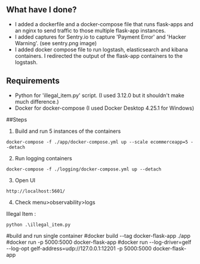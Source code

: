 ## What have I done?
- I added a dockerfile and a docker-compose file that runs flask-apps and an nginx to send traffic to those multiple flask-app instances.
- I added captures for Sentry.io to capture 'Payment Error' and 'Hacker Warning'. (see sentry.png image)
- I added docker compose file to run logstash, elasticsearch and kibana containers. I redirected the output of the flask-app containers to the logstash.

## Requirements
- Python for 'illegal_item.py' script. (I used 3.12.0 but it shouldn't make much difference.)
- Docker for docker-compose (I used Docker Desktop  4.25.1 for Windows)


##Steps
1. Build and run 5 instances of the containers
```
docker-compose -f ./app/docker-compose.yml up --scale ecommerceapp=5 --detach
```
2. Run logging containers
```
docker-compose -f ./logging/docker-compose.yml up --detach
```
3. Open UI
```
http://localhost:5601/
```
4. Check menu>observability>logs

Illegal Item : 

```
python .\illegal_item.py
```



#build and run single container
#docker build --tag docker-flask-app ./app
#docker run -p 5000:5000 docker-flask-app
#docker run --log-driver=gelf --log-opt gelf-address=udp://127.0.0.1:12201 -p 5000:5000 docker-flask-app